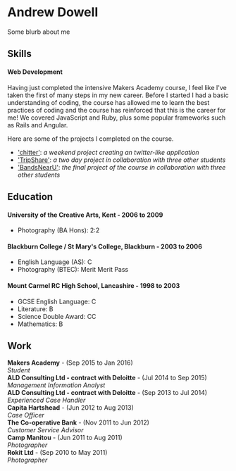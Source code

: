 # Andrew Dowell

Some blurb about me

## Skills

#### Web Development

Having just completed the intensive Makers Academy course, I feel like I've taken the first of many steps in my new career.  Before I started I had a basic understanding of coding, the course has allowed me to learn the best practices of coding and the course has reinforced that this is the career for me!  We covered JavaScript and Ruby, plus some popular frameworks such as Rails and Angular.

Here are some of the projects I completed on the course.
- ['chitter'](http://chitter-andy.herokuapp.com/): *a weekend project creating an twitter-like application*
- ['TripShare'](http://tripshare-frontend.herokuapp.com/): *a two day project in collaboration with three other students*
- ['BandsNearU'](https://github.com/k0zakinio/BandsNearU): *the final project of the course in collaboration with three other students*

## Education
#### University of the Creative Arts, Kent - 2006 to 2009
- Photography (BA Hons): 2:2

#### Blackburn College / St Mary's College, Blackburn - 2003 to 2006
- English Language (AS): C
- Photography (BTEC): Merit Merit Pass

#### Mount Carmel RC High School, Lancashire - 1998 to 2003 
- GCSE English Language: C
- Literature: B
- Science Double Award: CC
- Mathematics: B

## Work
**Makers Academy** - (Sep 2015 to Jan 2016)  
*Student*  
**ALD Consulting Ltd - contract with Deloitte** - (Jul 2014 to Sep 2015)  
*Management Information Analyst*  
 **ALD Consulting Ltd - contract with Deloitte** - (Sep 2013 to Jul 2014)  
*Experienced Case Handler*  
 **Capita Hartshead** - (Jun 2012 to Aug 2013)  
*Case Officer*  
**The Co-operative Bank** - (Nov 2011 to Jun 2012)  
*Customer Service Advisor*  
**Camp Manitou** - (Jun 2011 to Aug 2011)  
*Photographer*  
**Rokit Ltd** - (Sep 2010 to May 2011)  
*Photographer*  
